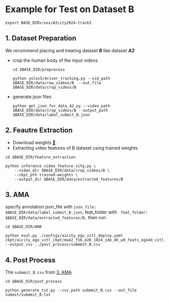 # Example for Test on Dataset B
```
export BASE_DIR=/xxx/AIcity2024-track3
```
## 1. Dataset Preparation

We recommend placing and treating dataset *__B__* like dataset *__A2__*

* crop the human body of the input videos

    ```
    cd $BASE_DIR/preprocess

    python yolov5/driver_tracking.py --vid_path $BASE_DIR/data/raw_videos/B  --out_file $BASE_DIR/data/crop_videos/B
    ```

* generate json files
    ```
    python get_json_for_data_A2.py --video_path $BASE_DIR/data/crop_videos/B --output_path $BASE_DIR/data/label_submit_B.json
    ```

## 2. Feautre Extraction
* Download weights <a href="https://huggingface.co/wolfutopia/videomae-v2_finetune_aicity"> 🤗</a>&nbsp;.
* Extracting video features of B dataset using trained weights.
```
cd $BASE_DIR/feature_extraction

python inference_video_feature_vitg.py \
    --video_dir $BASE_DIR/data/crop_videos/B \
    --ckpt_pth trained-weights \
    --output_dir $BASE_DIR/data/extracted_features/B
```

## 3. AMA
<a id="TAD"></a>

specify annotation json_file with `json_file: $BASE_DIR/data/label_submit_B.json`, feat_folder with  ` feat_folder: $BASE_DIR/data/extracted_features/B,` then run:

```
cd $BASE_DIR/AMA

python eval.py ./configs/aicity_ego_vitl_deploy.yaml ckpt/aicity_ego_vitl_ckpt/mae2_f16_e20_1024_ide_4h_w9_feats_ego4d_vitl_f16_8h_9k_track3_crop_A1_train_A2_val/ --output_csv ../post_process/submmit_B.csv
```

## 4. Post Process

The `submmit_B.csv` from  [3. AMA](#TAD)
```
cd $BASE_DIR/post_process

python generate_txt.py --csv_path submmit_B.csv --out_file submit/submmit_B.txt
```
